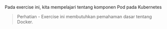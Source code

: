 Pada exercise ini, kita mempelajari tentang komponen Pod pada Kubernetes

> Perhatian - Exercise ini membutuhkan pemahaman dasar tentang Docker.
